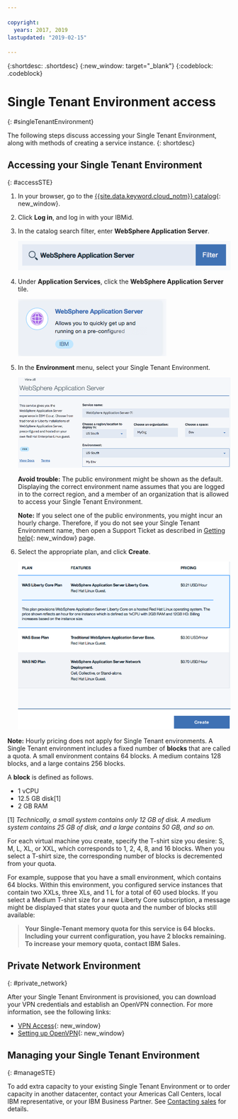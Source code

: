```yaml
---

copyright:
  years: 2017, 2019
lastupdated: "2019-02-15"

---
```


{:shortdesc: .shortdesc}
{:new_window: target="_blank"}
{:codeblock: .codeblock}

# Single Tenant Environment access
{: #singleTenantEnvironment}


The following steps discuss accessing your Single Tenant Environment, along with methods of creating a service instance.
{: shortdesc}


## Accessing your Single Tenant Environment
{: #accessSTE}

1. In your browser, go to the [{{site.data.keyword.cloud_notm}} catalog](https://{DomainName}/catalog/){: new_window}.

2. Click **Log in**, and log in with your IBMid.

6. In the catalog search filter, enter **WebSphere Application Server**.

    ![Search filter](images/filter.png)

7. Under **Application Services**, click the **WebSphere Application Server** tile.

    ![WebSphere Application Server tile](images/iconWAS.png)

8. In the **Environment** menu, select your Single Tenant Environment.

    ![Single Tenant Environment name](images/environmentSTE.png)

    **Avoid trouble:** The public environment might be shown as the default. Displaying the correct environment name assumes that you are logged in to the correct region, and a member of an organization that is allowed to access your Single Tenant Environment.

    **Note:** If you select one of the public environments, you might incur an hourly charge. Therefore, if you do not see your Single Tenant Environment name, then open a Support Ticket as described in [Getting help](/docs/services/ApplicationServeronCloud?topic=wasaas-reporting_issues#reporting_issues){: new_window} page.

9. Select the appropriate plan, and click **Create**.

    ![Choose a plan and create your service](images/createSTE.png)


**Note:** Hourly pricing does not apply for Single Tenant environments. A Single Tenant environment includes a fixed number of **blocks** that are called a quota. A small environment contains 64 blocks. A medium contains 128 blocks, and a large contains 256 blocks.

A **block** is defined as follows.
  * 1 vCPU
  * 12.5 GB disk[1]
  * 2 GB RAM

[1] *Technically, a small system contains only 12 GB of disk. A medium system contains 25 GB of disk, and a large contains 50 GB, and so on.*

For each virtual machine you create, specify the T-shirt size you desire: S, M, L, XL, or XXL, which corresponds to 1, 2, 4, 8, and 16 blocks. When you select a T-shirt size, the corresponding number of blocks is decremented from your quota.

For example, suppose that you have a small environment, which contains 64 blocks. Within this environment, you configured service instances that contain two XXLs, three XLs, and 1 L for a total of 60 used blocks. If you select a Medium T-shirt size for a new Liberty Core subscription, a message might be displayed that states your quota and the number of blocks still available:

> **Your Single-Tenant memory quota for this service is 64 blocks. Including your current configuration, you have 2 blocks remaining. To increase your memory quota, contact IBM Sales.**


## Private Network Environment
{: #private_network}

After your Single Tenant Environment is provisioned, you can download your VPN credentials and establish an OpenVPN connection. For more information, see the following links:

* [VPN Access](/docs/services/ApplicationServeronCloud?topic=wasaas-networkEnvironment#vpnAccess){: new_window}
* [Setting up OpenVPN](/docs/services/ApplicationServeronCloud?topic=wasaas-system_access#setup_openvpn){: new_window}

## Managing your Single Tenant Environment
{: #manageSTE}

To add extra capacity to your existing Single Tenant Environment or to order capacity in another datacenter, contact your Americas Call Centers, local IBM representative, or your IBM Business Partner. See [Contacting sales](/docs/services/ApplicationServeronCloud?topic=wasaas-reporting_issues#contacting-sales) for details.
